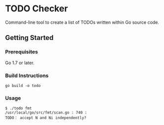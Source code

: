 # TODO Checker

Command-line tool to create a list of TODOs written within Go source code.

## Getting Started

### Prerequisites

Go 1.7 or later.

### Build Instructions

```
go build -o todo
```

### Usage

```
$ ./todo fmt
/usr/local/go/src/fmt/scan.go : 740 :
TODO： accept N and Ni independently?
```
